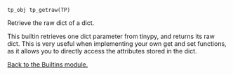 `tp_obj tp_getraw(TP) `


Retrieve the raw dict of a dict.


This builtin retrieves one dict parameter from tinypy, and returns its raw
dict. This is very useful when implementing your own get and set
functions, as it allows you to directly access the attributes stored in the
dict.


[Back to the Builtins module.](Builtins.md)